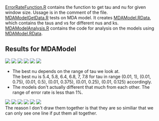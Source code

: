 [ErrorRateFunction.R](ErrorRateFunction.R) contains the function to get tau and nu for given window size. Ussage is in the comment of the file.  
[MDAModelGetData.R](MDAModelGetData.R) tests on MDA model. It creates [MDAModel.RData](MDAModel.RData), which contains the taus and vs for different nus and ks.  
[MDAModelAnalysis.R](MDAModelAnalysis.R) contains the code for analysis on the models using [MDAModel.RData](MDAModel.RData).

Results for MDAModel
--------------------
![](errs1.png) 
![](errs2.png) 
![](errs3.png) 
![](errs4.png) 
![](errs5.png) 
![](errs6.png)
* The best nu depends on the range of tau we look at.  
The best nu is 5.4, 5.8, 6.4, 6.8, 7, 7.8 for tau in range (0.01, 1), (0.01, 0.75), (0.01, 0.5), (0.01, 0.375), (0.01, 0.25), (0.01, 0.125) accordingly.
* The models don't actually different that much from each other. The range of error rate is less than 1%.

![](errorDiagram1.png) 
![](errorDiagram2.png)
![](errorDiagram3.png)
![](errorDiagram4.png)
![](errorDiagram5.png)
![](errorDiagram6.png)  
The reason I don't draw them together is that they are so similiar that we can only see one line if put them all together.

